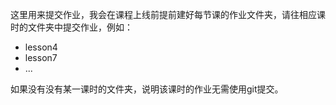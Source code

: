 这里用来提交作业，我会在课程上线前提前建好每节课的作业文件夹，请往相应课时的文件夹中提交作业，例如：
  - lesson4
  - lesson7
  - ...

如果没有没有某一课时的文件夹，说明该课时的作业无需使用git提交。
